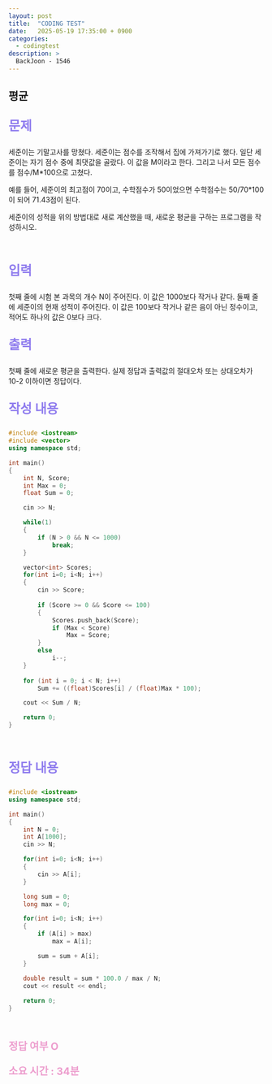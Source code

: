 ```yaml
---
layout: post
title:  "CODING TEST"
date:   2025-05-19 17:35:00 + 0900
categories:
  - codingtest
description: >
  BackJoon - 1546
---
```

## 평균

<p style = "color:#8f7cee; font-size:25px; font-weight:bold">
문제
</p>
세준이는 기말고사를 망쳤다. 세준이는 점수를 조작해서 집에 가져가기로 했다. 일단 세준이는 자기 점수 중에 최댓값을 골랐다. 이 값을 M이라고 한다. 그리고 나서 모든 점수를 점수/M*100으로 고쳤다.

예를 들어, 세준이의 최고점이 70이고, 수학점수가 50이었으면 수학점수는 50/70*100이 되어 71.43점이 된다.

세준이의 성적을 위의 방법대로 새로 계산했을 때, 새로운 평균을 구하는 프로그램을 작성하시오.

<br/>

<p style = "color:#8f7cee; font-size:25px; font-weight:bold">
입력
</p>
첫째 줄에 시험 본 과목의 개수 N이 주어진다. 이 값은 1000보다 작거나 같다. 둘째 줄에 세준이의 현재 성적이 주어진다. 이 값은 100보다 작거나 같은 음이 아닌 정수이고, 적어도 하나의 값은 0보다 크다.

<br/>

<p style = "color:#8f7cee; font-size:25px; font-weight:bold">
출력
</p>
첫째 줄에 새로운 평균을 출력한다. 실제 정답과 출력값의 절대오차 또는 상대오차가 10-2 이하이면 정답이다.

<br/>

<p style = "color:#8f7cee; font-size:25px; font-weight:bold">
작성 내용
</p>

```C++
#include <iostream>
#include <vector>
using namespace std;

int main()
{
	int N, Score;
	int Max = 0;
	float Sum = 0;

	cin >> N;

	while(1)
	{
		if (N > 0 && N <= 1000)
			break;
	}

	vector<int> Scores;
	for(int i=0; i<N; i++)
	{
		cin >> Score;
		
		if (Score >= 0 && Score <= 100)
		{
			Scores.push_back(Score);
			if (Max < Score)
				Max = Score;
		}
		else
			i--;
	}
	
	for (int i = 0; i < N; i++)
		Sum += ((float)Scores[i] / (float)Max * 100);

	cout << Sum / N;

	return 0;
}
```

<br/>

<p style = "color:#8f7cee; font-size:25px; font-weight:bold">
정답 내용
</p>

```C++
#include <iostream>
using namespace std;

int main()
{
	int N = 0;
	int A[1000];
	cin >> N;

	for(int i=0; i<N; i++)
	{
		cin >> A[i];
	}

	long sum = 0;
	long max = 0;

	for(int i=0; i<N; i++)
	{
		if (A[i] > max)
			max = A[i];

		sum = sum + A[i];
	}

	double result = sum * 100.0 / max / N;
	cout << result << endl;
	
	return 0;
}
```

<br/>

<p style = "color:#ed9ece; font-size:20px; font-weight:bold">
정답 여부 O
</p>

<p style = "color:#ed9ece; font-size:20px; font-weight:bold">
소요 시간 : 34분
</p>